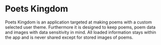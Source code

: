 # Poets Kingdom

Poets Kingdom is an application targeted at making poems with a custom selected user theme. 
Furthermore it is designed to keep poems, poem data and images with data sensitivity in mind.
All loaded information stays within the app and is never shared except for stored images of poems.

